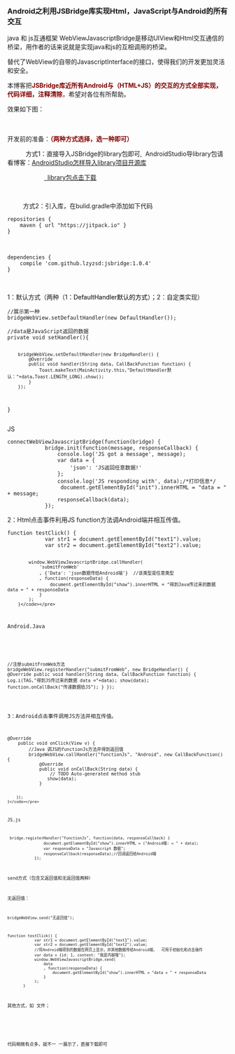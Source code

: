 ### Android之利用JSBridge库实现Html，JavaScript与Android的所有交互 
  <p>java 和 js互通框架 WebViewJavascriptBridge是移动UIView和Html交互通信的桥梁，用作者的话来说就是实现java和js的互相调用的桥梁。</p> 
<p>替代了WebView的自带的JavascriptInterface的接口，使得我们的开发更加灵活和安全。</p> 
<p>本博客把<strong><span style="color:#800000">JSBridge库近所有Android与（HTML+JS）的交互的方式全部实现，代码详细，注释清除</span></strong>，希望对各位有所帮助。</p> 
<p>效果如下图：</p> 
<p>　　　　　　<img alt="" src="https://static.oschina.net/uploads/img/201704/18140419_fHTv.gif"></p> 
<p>开发前的准备：<strong><span style="color:#800000">（两种方式选择，选一种即可）</span></strong></p> 
<p>　　　方式1：直接导入JSBridge的library包即可,&nbsp; AndroidStudio导library包请看博客：<a href="https://my.oschina.net/zhangqie/blog/881725" rel="nofollow">AndroidStudio怎样导入library项目开源库</a></p> 
<p>　　　　　　<a href="http://download.csdn.net/detail/dickyqie/9817471" rel="nofollow">&nbsp; library包点击下载</a></p> 
<p>&nbsp;</p> 
<p>　　&nbsp; 方式2：引入库，在bulid.gradle中添加如下代码</p> 
<pre><code class="language-html">repositories {
    maven { url "https://jitpack.io" }
}</code></pre> 
<p>&nbsp;</p> 
<pre><code>dependencies {
    compile 'com.github.lzyzsd:jsbridge:1.0.4'
}</code></pre> 
<p>&nbsp;</p> 
<p>1：默认方式（两种（1：<span style="color:#000000">DefaultHandler默认的方式</span>）；2：自定类实现）</p> 
<pre><code class="language-java">//展示第一种
bridgeWebView.setDefaultHandler(new DefaultHandler());</code></pre> 
<pre><code class="language-java">//data是JavaScript返回的数据
private void setHandler(){

        bridgeWebView.setDefaultHandler(new BridgeHandler() {
            @Override
            public void handler(String data, CallBackFunction function) {
                Toast.makeText(MainActivity.this,"DefaultHandler默认："+data,Toast.LENGTH_LONG).show();
            }
        });
   }</code></pre> 
<p>JS</p> 
<pre><code class="language-javascript">connectWebViewJavascriptBridge(function(bridge) {
            bridge.init(function(message, responseCallback) {
                console.log('JS got a message', message);
                var data = {
                    'json': 'JS返回任意数据!'
                };
                console.log('JS responding with', data);/*打印信息*/
                 document.getElementById("init").innerHTML = "data = " + message;
                responseCallback(data);
            });</code></pre> 
<p>2：Html点击事件利用JS function方法调Android端并相互传值。</p> 
<pre><code class="language-javascript">function testClick() {
            var str1 = document.getElementById("text1").value;
            var str2 = document.getElementById("text2").value;

            window.WebViewJavascriptBridge.callHandler(
                'submitFromWeb'
                , {'Data': 'json数据传给Android端'}  //该类型是任意类型
                , function(responseData) {
                    document.getElementById("show").innerHTML = "得到Java传过来的数据 data = " + responseData
                }
            );
        }</code></pre> 
<p>Android.Java</p> 
<pre><code class="language-java">

 //注册submitFromWeb方法
        bridgeWebView.registerHandler("submitFromWeb", new BridgeHandler() {
            @Override
            public void handler(String data, CallBackFunction function) {
                Log.i(TAG,"得到JS传过来的数据 data ="+data);
                show(data);
                function.onCallBack("传递数据给JS");
            }
        });</code></pre> 
<p>3：Android点击事件调用JS方法并相互传值。</p> 
<pre><code class="language-java">@Override
    public void onClick(View v) {
        //Java 调JS的functionJs方法并得到返回值
        bridgeWebView.callHandler("functionJs", "Android", new CallBackFunction() {
            @Override
            public void onCallBack(String data) {
                // TODO Auto-generated method stub
               show(data);
            }

        });
    }</code></pre> 
<p>JS.js</p> 
<pre><code class="language-java"> bridge.registerHandler("functionJs", function(data, responseCallback) {
                document.getElementById("show").innerHTML = ("Android端: = " + data);
                var responseData = "Javascript 数据";
                responseCallback(responseData);//回调返回给Android端
            });</code></pre> 
<p>send方式（包含又返回值和无返回值两种）</p> 
<p>无返回值：</p> 
<pre><code class="language-java">bridgeWebView.send("无返回值");</code></pre> 
<pre><code class="language-javascript">function testClick() {
            var str1 = document.getElementById("text1").value;
            var str2 = document.getElementById("text2").value;
            //将Android端得到的数据在网页上显示，并其他数据传给Android端，  可用于初始化和点击操作
            var data = {id: 1, content: "我是内容哦"};
            window.WebViewJavascriptBridge.send(
                data
                , function(responseData) {
                    document.getElementById("show").innerHTML = "data = " + responseData
                }
            );
       }</code></pre> 
<p>其他方式，如 文件；</p> 
<p>&nbsp;</p> 
<p>代码稍微有点多，就不一 一展示了，直接下载即可</p> 
<p>&nbsp;</p> 
